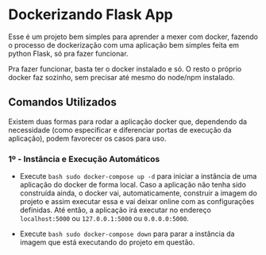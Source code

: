 # Dockerizando Flask App

Esse é um projeto bem simples para aprender a mexer com docker, fazendo o processo de dockerização com uma aplicação bem simples feita em python Flask, só pra fazer funcionar.

Pra fazer funcionar, basta ter o docker instalado e só. O resto o próprio docker faz sozinho, sem precisar até mesmo do node/npm instalado.

## Comandos Utilizados

Existem duas formas para rodar a aplicação docker que, dependendo da necessidade (como especificar e diferenciar portas de execução da aplicação), podem favorecer os casos para uso.

### 1º - Instância e Execução Automáticos

- Execute `bash sudo docker-compose up -d` para iniciar a instância de uma aplicação do docker de forma local. Caso a aplicação não tenha sido construída ainda, o docker vai, automaticamente, construir a imagem do projeto e assim executar essa e vai deixar online com as configurações definidas. Até então, a aplicação irá executar no endereço `localhost:5000` ou `127.0.0.1:5000` ou `0.0.0.0:5000`.

- Execute `bash sudo docker-compose down` para parar a instância da imagem que está executando do projeto em questão.
